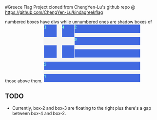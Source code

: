 #Greece Flag
Project cloned from ChengYen-Lu's github repo @ https://github.com/ChengYen-Lu/kindagreekflag

numbered boxes have divs while unnumbered ones are shadow boxes of those above them.
![Greek flag with numbered boxes](greece.png)

## TODO
- Currently, box-2 and box-3 are floating to the right plus there's a gap between box-4 and box-2. 
